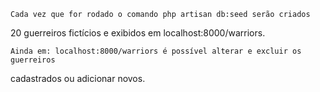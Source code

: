 ﻿   
    Cada vez que for rodado o comando php artisan db:seed serão criados 
20 guerreiros fictícios
 e exibidos em localhost:8000/warriors.


    Ainda em: localhost:8000/warriors é possível alterar e excluir os guerreiros 
cadastrados ou adicionar novos.